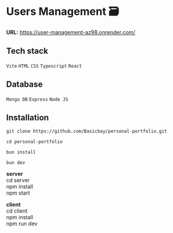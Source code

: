 # Users Management 🗃
**URL:** https://user-management-az98.onrender.com/

## Tech stack
`Vite` `HTML` `CSS` `Typescript` `React`
## Database
`Mongo DB` `Express` `Node JS`

## Installation
```console
git clone https://github.com/Basicbay/personal-portfolio.git
```
```console
cd personal-portfolio
```
```console
bun install
```
```console
bun dev
```




**server**\
cd server\
npm install\
npm start 

**client**\
cd client\
npm install\
npm run dev

